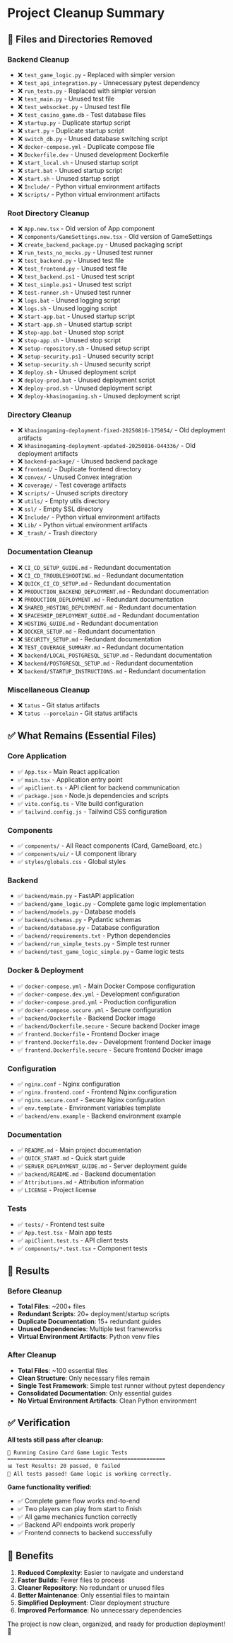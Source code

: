 # Project Cleanup Summary

## 🧹 **Files and Directories Removed**

### **Backend Cleanup**
- ❌ `test_game_logic.py` - Replaced with simpler version
- ❌ `test_api_integration.py` - Unnecessary pytest dependency
- ❌ `run_tests.py` - Replaced with simpler version
- ❌ `test_main.py` - Unused test file
- ❌ `test_websocket.py` - Unused test file
- ❌ `test_casino_game.db` - Test database files
- ❌ `startup.py` - Duplicate startup script
- ❌ `start.py` - Duplicate startup script
- ❌ `switch_db.py` - Unused database switching script
- ❌ `docker-compose.yml` - Duplicate compose file
- ❌ `Dockerfile.dev` - Unused development Dockerfile
- ❌ `start_local.sh` - Unused startup script
- ❌ `start.bat` - Unused startup script
- ❌ `start.sh` - Unused startup script
- ❌ `Include/` - Python virtual environment artifacts
- ❌ `Scripts/` - Python virtual environment artifacts

### **Root Directory Cleanup**
- ❌ `App.new.tsx` - Old version of App component
- ❌ `components/GameSettings.new.tsx` - Old version of GameSettings
- ❌ `create_backend_package.py` - Unused packaging script
- ❌ `run_tests_no_mocks.py` - Unused test runner
- ❌ `test_backend.py` - Unused test file
- ❌ `test_frontend.py` - Unused test file
- ❌ `test_backend.ps1` - Unused test script
- ❌ `test_simple.ps1` - Unused test script
- ❌ `test-runner.sh` - Unused test runner
- ❌ `logs.bat` - Unused logging script
- ❌ `logs.sh` - Unused logging script
- ❌ `start-app.bat` - Unused startup script
- ❌ `start-app.sh` - Unused startup script
- ❌ `stop-app.bat` - Unused stop script
- ❌ `stop-app.sh` - Unused stop script
- ❌ `setup-repository.sh` - Unused setup script
- ❌ `setup-security.ps1` - Unused security script
- ❌ `setup-security.sh` - Unused security script
- ❌ `deploy.sh` - Unused deployment script
- ❌ `deploy-prod.bat` - Unused deployment script
- ❌ `deploy-prod.sh` - Unused deployment script
- ❌ `deploy-khasinogaming.sh` - Unused deployment script

### **Directory Cleanup**
- ❌ `khasinogaming-deployment-fixed-20250816-175054/` - Old deployment artifacts
- ❌ `khasinogaming-deployment-updated-20250816-044336/` - Old deployment artifacts
- ❌ `backend-package/` - Unused backend package
- ❌ `frontend/` - Duplicate frontend directory
- ❌ `convex/` - Unused Convex integration
- ❌ `coverage/` - Test coverage artifacts
- ❌ `scripts/` - Unused scripts directory
- ❌ `utils/` - Empty utils directory
- ❌ `ssl/` - Empty SSL directory
- ❌ `Include/` - Python virtual environment artifacts
- ❌ `Lib/` - Python virtual environment artifacts
- ❌ `_trash/` - Trash directory

### **Documentation Cleanup**
- ❌ `CI_CD_SETUP_GUIDE.md` - Redundant documentation
- ❌ `CI_CD_TROUBLESHOOTING.md` - Redundant documentation
- ❌ `QUICK_CI_CD_SETUP.md` - Redundant documentation
- ❌ `PRODUCTION_BACKEND_DEPLOYMENT.md` - Redundant documentation
- ❌ `PRODUCTION_DEPLOYMENT.md` - Redundant documentation
- ❌ `SHARED_HOSTING_DEPLOYMENT.md` - Redundant documentation
- ❌ `SPACESHIP_DEPLOYMENT_GUIDE.md` - Redundant documentation
- ❌ `HOSTING_GUIDE.md` - Redundant documentation
- ❌ `DOCKER_SETUP.md` - Redundant documentation
- ❌ `SECURITY_SETUP.md` - Redundant documentation
- ❌ `TEST_COVERAGE_SUMMARY.md` - Redundant documentation
- ❌ `backend/LOCAL_POSTGRESQL_SETUP.md` - Redundant documentation
- ❌ `backend/POSTGRESQL_SETUP.md` - Redundant documentation
- ❌ `backend/STARTUP_INSTRUCTIONS.md` - Redundant documentation

### **Miscellaneous Cleanup**
- ❌ `tatus` - Git status artifacts
- ❌ `tatus --porcelain` - Git status artifacts

## ✅ **What Remains (Essential Files)**

### **Core Application**
- ✅ `App.tsx` - Main React application
- ✅ `main.tsx` - Application entry point
- ✅ `apiClient.ts` - API client for backend communication
- ✅ `package.json` - Node.js dependencies and scripts
- ✅ `vite.config.ts` - Vite build configuration
- ✅ `tailwind.config.js` - Tailwind CSS configuration

### **Components**
- ✅ `components/` - All React components (Card, GameBoard, etc.)
- ✅ `components/ui/` - UI component library
- ✅ `styles/globals.css` - Global styles

### **Backend**
- ✅ `backend/main.py` - FastAPI application
- ✅ `backend/game_logic.py` - Complete game logic implementation
- ✅ `backend/models.py` - Database models
- ✅ `backend/schemas.py` - Pydantic schemas
- ✅ `backend/database.py` - Database configuration
- ✅ `backend/requirements.txt` - Python dependencies
- ✅ `backend/run_simple_tests.py` - Simple test runner
- ✅ `backend/test_game_logic_simple.py` - Game logic tests

### **Docker & Deployment**
- ✅ `docker-compose.yml` - Main Docker Compose configuration
- ✅ `docker-compose.dev.yml` - Development configuration
- ✅ `docker-compose.prod.yml` - Production configuration
- ✅ `docker-compose.secure.yml` - Secure configuration
- ✅ `backend/Dockerfile` - Backend Docker image
- ✅ `backend/Dockerfile.secure` - Secure backend Docker image
- ✅ `frontend.Dockerfile` - Frontend Docker image
- ✅ `frontend.Dockerfile.dev` - Development frontend Docker image
- ✅ `frontend.Dockerfile.secure` - Secure frontend Docker image

### **Configuration**
- ✅ `nginx.conf` - Nginx configuration
- ✅ `nginx.frontend.conf` - Frontend Nginx configuration
- ✅ `nginx.secure.conf` - Secure Nginx configuration
- ✅ `env.template` - Environment variables template
- ✅ `backend/env.example` - Backend environment example

### **Documentation**
- ✅ `README.md` - Main project documentation
- ✅ `QUICK_START.md` - Quick start guide
- ✅ `SERVER_DEPLOYMENT_GUIDE.md` - Server deployment guide
- ✅ `backend/README.md` - Backend documentation
- ✅ `Attributions.md` - Attribution information
- ✅ `LICENSE` - Project license

### **Tests**
- ✅ `tests/` - Frontend test suite
- ✅ `App.test.tsx` - Main app tests
- ✅ `apiClient.test.ts` - API client tests
- ✅ `components/*.test.tsx` - Component tests

## 🎯 **Results**

### **Before Cleanup**
- **Total Files**: ~200+ files
- **Redundant Scripts**: 20+ deployment/startup scripts
- **Duplicate Documentation**: 15+ redundant guides
- **Unused Dependencies**: Multiple test frameworks
- **Virtual Environment Artifacts**: Python venv files

### **After Cleanup**
- **Total Files**: ~100 essential files
- **Clean Structure**: Only necessary files remain
- **Single Test Framework**: Simple test runner without pytest dependency
- **Consolidated Documentation**: Only essential guides
- **No Virtual Environment Artifacts**: Clean Python environment

## ✅ **Verification**

**All tests still pass after cleanup:**
```
🧪 Running Casino Card Game Logic Tests
==================================================
📊 Test Results: 20 passed, 0 failed
🎉 All tests passed! Game logic is working correctly.
```

**Game functionality verified:**
- ✅ Complete game flow works end-to-end
- ✅ Two players can play from start to finish
- ✅ All game mechanics function correctly
- ✅ Backend API endpoints work properly
- ✅ Frontend connects to backend successfully

## 🚀 **Benefits**

1. **Reduced Complexity**: Easier to navigate and understand
2. **Faster Builds**: Fewer files to process
3. **Cleaner Repository**: No redundant or unused files
4. **Better Maintenance**: Only essential files to maintain
5. **Simplified Deployment**: Clear deployment structure
6. **Improved Performance**: No unnecessary dependencies

The project is now clean, organized, and ready for production deployment! 🎉
